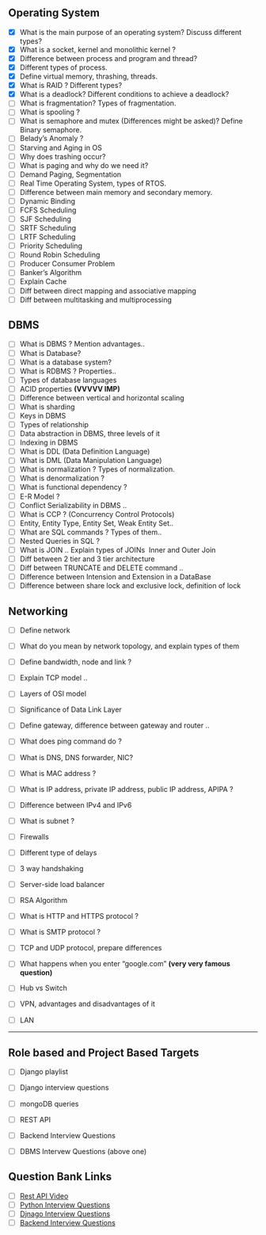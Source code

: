 ## Operating System

- [x] What is the main purpose of an operating system? Discuss different types? 
- [x] What is a socket, kernel and monolithic kernel ?  
- [x] Difference between process and program and thread? 
- [x] Different types of process. 
- [x] Define virtual memory, thrashing, threads.   
- [x] What is RAID ? Different types?  
- [x] What is a deadlock? Different conditions to achieve a deadlock?  
- [ ] What is fragmentation? Types of fragmentation.
- [ ] What is spooling ?  
- [ ] What is semaphore and mutex (Differences might be asked)? Define Binary semaphore.  
- [ ] Belady’s Anomaly ?
- [ ] Starving and Aging in OS 
- [ ] Why does trashing occur?  
- [ ] What is paging and why do we need it?  
- [ ] Demand Paging, Segmentation  
- [ ] Real Time Operating System, types of RTOS.  
- [ ] Difference between main memory and secondary memory.  
- [ ] Dynamic Binding  
- [ ] FCFS Scheduling  
- [ ] SJF Scheduling  
- [ ] SRTF Scheduling  
- [ ] LRTF Scheduling  
- [ ] Priority Scheduling  
- [ ] Round Robin Scheduling  
- [ ] Producer Consumer Problem  
- [ ] Banker’s Algorithm  
- [ ] Explain Cache 
- [ ] Diff between direct mapping and associative mapping  
- [ ] Diff between multitasking and multiprocessing

## DBMS

- [ ] What is DBMS ? Mention advantages..  
- [ ] What is Database?  
- [ ] What is a database system?  
- [ ] What is RDBMS ? Properties..  
- [ ] Types of database languages  
- [ ] ACID properties **(VVVVV IMP)**  
- [ ] Difference between vertical and horizontal scaling  
- [ ] What is sharding  
- [ ] Keys in DBMS  
- [ ] Types of relationship  
- [ ] Data abstraction in DBMS, three levels of it  
- [ ] Indexing in DBMS  
- [ ] What is DDL (Data Definition Language)  
- [ ] What is DML (Data Manipulation Language) 
- [ ] What is normalization ? Types of normalization. 
- [ ] What is denormalization ?  
- [ ] What is functional dependency ?  
- [ ] E-R Model ?   
- [ ] Conflict Serializability in DBMS ..  
- [ ] What is CCP ? (Concurrency Control Protocols)  
- [ ] Entity, Entity Type, Entity Set, Weak Entity Set..  
- [ ] What are SQL commands ? Types of them..  
- [ ] Nested Queries in SQL ?  
- [ ] What is JOIN .. Explain types of JOINs  Inner and Outer Join  
- [ ] Diff between 2 tier and 3 tier architecture  
- [ ] Diff between TRUNCATE and DELETE command ..  
- [ ] Difference between Intension and Extension in a DataBase 
- [ ] Difference between share lock and exclusive lock, definition of lock

## Networking

- [ ] Define network  
- [ ] What do you mean by network topology, and explain types of them  
- [ ] Define bandwidth, node and link ?  
- [ ] Explain TCP model ..  
- [ ] Layers of OSI model  
- [ ] Significance of Data Link Layer 
- [ ] Define gateway, difference between gateway and router ..  
- [ ] What does ping command do ?  
- [ ] What is DNS, DNS forwarder, NIC?  
- [ ] What is MAC address ?  
- [ ] What is IP address, private IP address, public IP address, APIPA ?  
- [ ] Difference between IPv4 and IPv6 
- [ ] What is subnet ?  
- [ ] Firewalls  
- [ ] Different type of delays  
- [ ] 3 way handshaking  
- [ ] Server-side load balancer 
- [ ] RSA Algorithm  
- [ ] What is HTTP and HTTPS protocol ?  
- [ ] What is SMTP protocol ?  
- [ ] TCP and UDP protocol, prepare differences 
- [ ] What happens when you enter “google.com” **(very very famous question)**  
- [ ] Hub vs Switch  
- [ ] VPN, advantages and disadvantages of it  
- [ ] LAN


---

## Role based and Project Based Targets 

- [ ] Django playlist 
- [ ] Django interview questions
- [ ] mongoDB queries 
- [ ] REST API
- [ ] Backend Interview Questions 
- [ ] DBMS Intervew Questions (above one)


## Question Bank Links

- [ ] [Rest API Video](https://www.youtube.com/watch?v=qbLc5a9jdXo)
- [ ] [Python Interview Questions](https://www.interviewbit.com/python-interview-questions/#freshers)
- [ ] [Djnago Interview Questions](https://www.geeksforgeeks.org/django-interview-questions/)
- [ ] [Backend Interview Questions](https://www.fullstack.cafe/blog/backend-developer-interview-questions)
